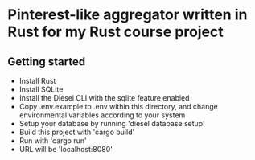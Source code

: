 # Pinterest-like aggregator written in Rust for my Rust course project

## Getting started
* Install Rust
* Install SQLite
* Install the Diesel CLI with the sqlite feature enabled
* Copy .env.example to .env within this directory, and change environmental variables according to your system
* Setup your database by running 'diesel database setup'
* Build this project with 'cargo build'
* Run with 'cargo run'
* URL will be 'localhost:8080'